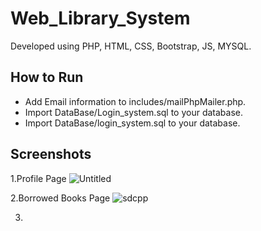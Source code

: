 # Web_Library_System
 Developed using PHP, HTML, CSS, Bootstrap, JS, MYSQL.



## How to Run
* Add Email information to includes/mailPhpMailer.php.
* Import DataBase/Login_system.sql to your database.
* Import DataBase/login_system.sql to your database.

## Screenshots
1.Profile Page
![Untitled](https://user-images.githubusercontent.com/59562575/111994760-216da880-8b3e-11eb-9f33-0cf4897e3619.jpg)

2.Borrowed Books Page
![sdcpp](https://user-images.githubusercontent.com/59562575/111995006-74dff680-8b3e-11eb-8f0a-0decb9d6b51c.jpg)

3.
